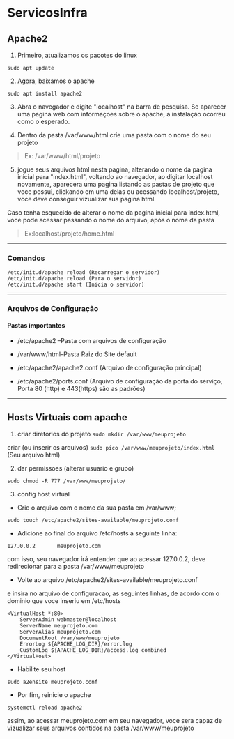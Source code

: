# ServicosInfra

## Apache2


1. Primeiro, atualizamos os pacotes do linux

`sudo apt update`

2. Agora, baixamos o apache

`sudo apt install apache2`

3. Abra o navegador e digite "localhost" na barra de pesquisa. Se aparecer uma pagina web com informaçoes sobre o apache, a instalação ocorreu como o esperado.

4. Dentro da pasta /var/www/html crie uma pasta com o nome do seu projeto 

> Ex: /var/www/html/projeto

5. jogue seus arquivos html nesta pagina, alterando o nome da pagina inicial para "index.html", voltando ao navegador, ao digitar localhost novamente, aparecera uma pagina listando as pastas de projeto que voce possui, clickando em uma delas ou acessando localhost/projeto, voce deve conseguir vizualizar sua pagina html.

Caso tenha esquecido de alterar o nome da pagina inicial para index.html, voce pode acessar passando o nome do arquivo, após o nome da pasta

> Ex:localhost/projeto/home.html

-------------------------------------------------------------------------------------------------------------
### Comandos
```
/etc/init.d/apache reload (Recarregar o servidor)
/etc/init.d/apache reload (Para o servidor)
/etc/init.d/apache start (Inicia o servidor)

```
------------------------------------------------------------------------------------------------------------

### Arquivos de Configuração
#### Pastas importantes
- /etc/apache2 –Pasta com arquivos de configuração
- /var/www/html–Pasta Raiz do Site default


- /etc/apache2/apache2.conf (Arquivo de configuração principal)
- /etc/apache2/ports.conf (Arquivo de configuração da porta do serviço, Porta 80 (http) e 443(https) são as padrões)


-------------------------------------------------------------------------------------------------------------------

## Hosts Virtuais com apache


1. criar diretorios do projeto
`sudo mkdir /var/www/meuprojeto`


criar (ou inserir os arquivos)
`sudo pico /var/www/meuprojeto/index.html` (Seu arquivo html)


2. dar permissoes (alterar usuario e grupo)

```sudo chown -R $USER:$USER /var/www/meuprojeto/
sudo chmod -R 777 /var/www/meuprojeto/
```



3. config host virtual
- Crie o arquivo com o nome da sua pasta em /var/www;

`sudo touch /etc/apache2/sites-available/meuprojeto.conf` 


- Adicione ao final do arquivo /etc/hosts a seguinte linha:

`127.0.0.2       meuprojeto.com`

com isso, seu navegador irá entender que ao acessar 127.0.0.2, deve redirecionar para a pasta /var/www/meuprojeto

- Volte ao arquivo 
/etc/apache2/sites-available/meuprojeto.conf


e insira no arquivo de configuracao, as seguintes linhas, de acordo com o dominio que voce inseriu em /etc/hosts

```
<VirtualHost *:80>
    ServerAdmin webmaster@localhost
    ServerName meuprojeto.com
    ServerAlias meuprojeto.com
    DocumentRoot /var/www/meuprojeto
    ErrorLog ${APACHE_LOG_DIR}/error.log
    CustomLog ${APACHE_LOG_DIR}/access.log combined
</VirtualHost>
```

- Habilite seu host

`
sudo a2ensite meuprojeto.conf
`
- Por fim, reinicie o apache

`systemctl reload apache2`


assim, ao acessar meuprojeto.com em seu navegador, voce sera capaz de vizualizar seus arquivos contidos na pasta /var/www/meuprojeto

 

